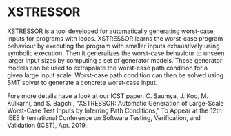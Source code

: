 # XSTRESSOR
XSTRESSOR is a tool developed for automatically generating worst-case inputs for programs with loops. XSTRESSOR learns the worst-case program 
behaviour by executing the program with smaller inputs exhaustively using symbolic execution. Then it generalizes the worst-case behaviour to unseen larger
input sizes by computing a set of generator models. These generator models can be used to extrapolate the worst-case path condition
for a given large input scale. Worst-case path condition can then be solved using SMT solver to generate a concrete worst-case input.

Fore more details have a look at our ICST paper.
C. Saumya, J. Koo, M. Kulkarni, and S. Bagchi, “XSTRESSOR: Automatic Generation of Large-Scale Worst-Case Test Inputs by Inferring Path Conditions,” To Appear at the 12th IEEE International Conference on Software Testing, Verification, and Validation (ICST), Apr. 2019.
